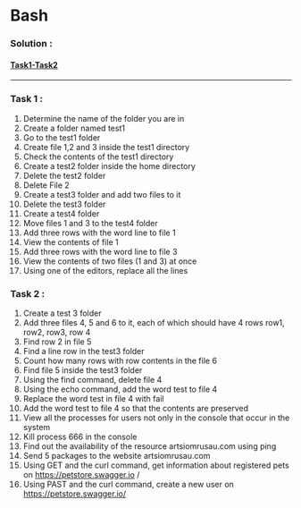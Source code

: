 # Bash

 ### Solution :
 #### [Task1-Task2](bash_steps.txt)
 ---
 ### Task 1 :
1. Determine the name of the folder you are in
2. Create a folder named test1
3. Go to the test1 folder
4. Create file 1,2 and 3 inside the test1 directory
5. Check the contents of the test1 directory
6. Create a test2 folder inside the home directory
7. Delete the test2 folder
8. Delete File 2
9. Create a test3 folder and add two files to it
10. Delete the test3 folder
11. Create a test4 folder
12. Move files 1 and 3 to the test4 folder
13. Add three rows with the word line to file 1
14. View the contents of file 1
15. Add three rows with the word line to file 3
16. View the contents of two files (1 and 3) at once
17. Using one of the editors, replace all the lines

 ### Task 2 :
1. Create a test 3 folder
2. Add three files 4, 5 and 6 to it, each of which should have 4 rows row1, row2, row3, row 4
3. Find row 2 in file 5
4. Find a line row in the test3 folder
5. Count how many rows with row contents in the file 6
6. Find file 5 inside the test3 folder
7. Using the find command, delete file 4
8. Using the echo command, add the word test to file 4
9. Replace the word test in file 4 with fail
10. Add the word test to file 4 so that the contents are preserved
11. View all the processes for users not only in the console that occur in the system
12. Kill process 666 in the console
13. Find out the availability of the resource artsiomrusau.com using ping
14. Send 5 packages to the website artsiomrusau.com
15. Using GET and the curl command, get information about registered pets on https://petstore.swagger.io /
16. Using PAST and the curl command, create a new user on https://petstore.swagger.io/
